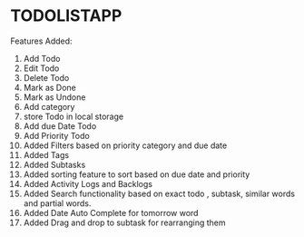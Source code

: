 # TODOLISTAPP

Features Added:
1. Add Todo
2. Edit Todo
3. Delete Todo
4. Mark as Done
5. Mark as Undone
6. Add category
7. store Todo in local storage
8. Add due Date Todo
9. Add Priority Todo
10. Added Filters based on priority category and due date
11. Added Tags
12. Added Subtasks
13. Added sorting feature to sort based on due date and priority
14. Added Activity Logs and Backlogs
15. Added Search functionality based on exact todo , subtask, similar words and partial words.
16. Added Date Auto Complete for tomorrow word
17. Added Drag and drop to subtask for rearranging them
